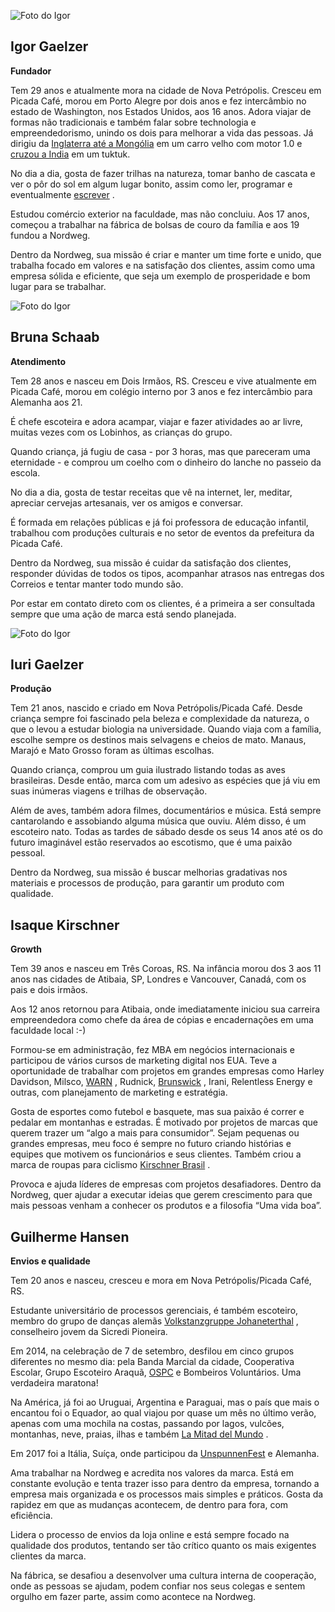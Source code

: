 ![Foto do Igor](imagens/igor.png)
## Igor Gaelzer
**Fundador**

Tem 29 anos e atualmente mora na cidade de Nova Petrópolis. Cresceu em Picada Café, morou em Porto Alegre por dois anos e fez intercâmbio no estado de Washington, nos Estados Unidos, aos 16 anos. Adora viajar de formas não tradicionais e também falar sobre technologia e empreendedorismo, unindo os dois para melhorar a vida das pessoas. Já dirigiu da [Inglaterra até a Mongólia](http://yakinaround.com/mongolrally/) em um carro velho com motor 1.0 e [cruzou a India](http://yakinaround.com/) em um tuktuk.

No dia a dia, gosta de fazer trilhas na natureza, tomar banho de cascata e ver o pôr do sol em algum lugar bonito, assim como ler, programar e eventualmente [escrever](https://medium.com/@igorgaelzer/latest) .

Estudou comércio exterior na faculdade, mas não concluiu. Aos 17 anos, começou a trabalhar na fábrica de bolsas de couro da família e aos 19 fundou a Nordweg.

Dentro da Nordweg, sua missão é criar e manter um time forte e unido, que trabalha focado em valores e na satisfação dos clientes, assim como uma empresa sólida e eficiente, que seja um exemplo de prosperidade e bom lugar para se trabalhar.


![Foto do Igor](./imagens/bruna.png)
## Bruna Schaab
**Atendimento**

Tem 28 anos e nasceu em Dois Irmãos, RS. Cresceu e vive atualmente em Picada Café, morou em colégio interno por 3 anos e fez intercâmbio para Alemanha aos 21.

É chefe escoteira e adora acampar, viajar e fazer atividades ao ar livre, muitas vezes com os Lobinhos, as crianças do grupo.

Quando criança, já fugiu de casa - por 3 horas, mas que pareceram uma eternidade - e comprou um coelho com o dinheiro do lanche no passeio da escola.

No dia a dia, gosta de testar receitas que vê na internet, ler, meditar, apreciar cervejas artesanais, ver os amigos e conversar.

É formada em relações públicas e já foi professora de educação infantil, trabalhou com produções culturais e no setor de eventos da prefeitura da Picada Café.

Dentro da Nordweg, sua missão é cuidar da satisfação dos clientes, responder dúvidas de todos os tipos, acompanhar atrasos nas entregas dos Correios e tentar manter todo mundo são.

Por estar em contato direto com os clientes, é a primeira a ser consultada sempre que uma ação de marca está sendo planejada.


![Foto do Igor](./imagens/iuri.png)
## Iuri Gaelzer
**Produção**

Tem 21 anos, nascido e criado em Nova Petrópolis/Picada Café. Desde criança sempre foi fascinado pela beleza e complexidade da natureza, o que o levou a estudar biologia na universidade. Quando viaja com a família, escolhe sempre os destinos mais selvagens e cheios de mato. Manaus, Marajó e Mato Grosso foram as últimas escolhas.

Quando criança, comprou um guia ilustrado listando todas as aves brasileiras. Desde então, marca com um adesivo as espécies que já viu em suas inúmeras viagens e trilhas de observação.

Além de aves, também adora filmes, documentários e música. Está sempre cantarolando e assobiando alguma música que ouviu. Além disso, é um escoteiro nato. Todas as tardes de sábado desde os seus 14 anos até os do futuro imaginável estão reservados ao escotismo, que é uma paixão pessoal.

Dentro da Nordweg, sua missão é buscar melhorias gradativas nos materiais e processos de produção, para garantir um produto com qualidade.


## Isaque Kirschner
**Growth**

Tem 39 anos e nasceu em Três Coroas, RS. Na infância morou dos 3 aos 11 anos nas cidades de Atibaia, SP, Londres e Vancouver, Canadá, com os pais e dois irmãos.

Aos 12 anos retornou para Atibaia, onde imediatamente iniciou sua carreira empreendedora como chefe da área de cópias e encadernações em uma faculdade local :-)

Formou-se em administração, fez MBA em negócios internacionais e participou de vários cursos de marketing digital nos EUA. Teve a oportunidade de trabalhar com projetos em grandes empresas como Harley Davidson, Milsco, [WARN](http://www.warn.com) , Rudnick, [Brunswick](http://www.brunswickbilliards.com) , Irani, Relentless Energy e outras, com planejamento de marketing e estratégia.

Gosta de esportes como futebol e basquete, mas sua paixão é correr e pedalar em montanhas e estradas. É motivado por projetos de marcas que querem trazer um “algo a mais para consumidor”. Sejam pequenas ou grandes empresas, meu foco é sempre no futuro criando histórias e equipes que motivem os funcionários e seus clientes. Também criou a marca de roupas para ciclismo [Kirschner Brasil](http://www.kirschnerbrasil.cc) .

Provoca e ajuda líderes de empresas com projetos desafiadores. Dentro da Nordweg, quer ajudar a executar ideias que gerem crescimento para que mais pessoas venham a conhecer os produtos e a filosofia “Uma vida boa”.

## Guilherme Hansen
**Envios e qualidade**

Tem 20 anos e nasceu, cresceu e mora em Nova Petrópolis/Picada Café, RS.

Estudante universitário de processos gerenciais, é também escoteiro, membro do grupo de danças alemãs [Volkstanzgruppe Johaneterthal](https://www.facebook.com/VolkstanzgruppeJohannetertal/?ref=bookmarks) , conselheiro jovem da Sicredi Pioneira.

Em 2014, na celebração de 7 de setembro, desfilou em cinco grupos diferentes no mesmo dia: pela Banda Marcial da cidade, Cooperativa Escolar, Grupo Escoteiro Araquã, [OSPC](https://www.facebook.com/orquestradepicadacafe/) e Bombeiros Voluntários. Uma verdadeira maratona!

Na América, já foi ao Uruguai, Argentina e Paraguai, mas o país que mais o encantou foi o Equador, ao qual viajou por quase um mês no último verão, apenas com uma mochila na costas, passando por lagos, vulcões, montanhas, neve, praias, ilhas e também [La Mitad del Mundo](https://pt.wikipedia.org/wiki/Mitad_del_Mundo) .

Em 2017 foi a Itália, Suíça, onde participou da [UnspunnenFest](http://www.unspunnenfest.ch/de/home.html) e Alemanha.

Ama trabalhar na Nordweg e acredita nos valores da marca. Está em constante evolução e tenta trazer isso para dentro da empresa, tornando a empresa mais organizada e os processos mais simples e práticos. Gosta da rapidez em que as mudanças acontecem, de dentro para fora, com eficiência.

Lidera o processo de envios da loja online e está sempre focado na qualidade dos produtos, tentando ser tão crítico quanto os mais exigentes clientes da marca.

Na fábrica, se desafiou a desenvolver uma cultura interna de cooperação, onde as pessoas se ajudam, podem confiar nos seus colegas e sentem orgulho em fazer parte, assim como acontece na Nordweg.
